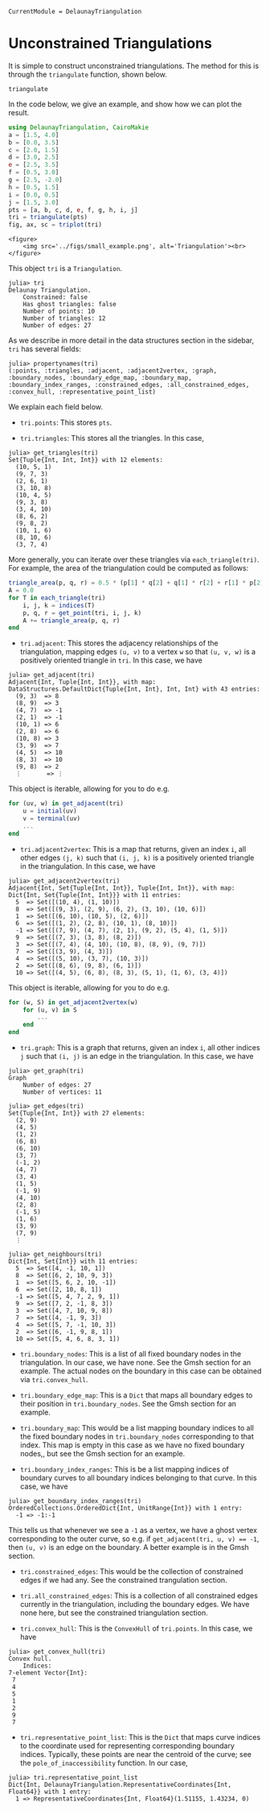 ```@meta
CurrentModule = DelaunayTriangulation
```


# Unconstrained Triangulations 

It is simple to construct unconstrained triangulations. The method for this is through the `triangulate` function, shown below.

```@docs 
triangulate 
```

In the code below, we give an example, and show how we can plot the result.

```julia
using DelaunayTriangulation, CairoMakie 
a = [1.5, 4.0]
b = [0.0, 3.5]
c = [2.0, 1.5]
d = [3.0, 2.5]
e = [2.5, 3.5]
f = [0.5, 3.0]
g = [2.5, -2.0]
h = [0.5, 1.5]
i = [0.0, 0.5]
j = [1.5, 3.0]
pts = [a, b, c, d, e, f, g, h, i, j]
tri = triangulate(pts)
fig, ax, sc = triplot(tri)
```

```@raw html
<figure>
    <img src='../figs/small_example.png', alt='Triangulation'><br>
</figure>
```

This object `tri` is a `Triangulation`.
```julia-repl
julia> tri
Delaunay Triangulation.
    Constrained: false
    Has ghost triangles: false
    Number of points: 10
    Number of triangles: 12
    Number of edges: 27
```

As we describe in more detail in the data structures section in the sidebar, `tri` has several fields:
```julia-repl 
julia> propertynames(tri)
(:points, :triangles, :adjacent, :adjacent2vertex, :graph, :boundary_nodes, :boundary_edge_map, :boundary_map, :boundary_index_ranges, :constrained_edges, :all_constrained_edges, :convex_hull, :representative_point_list)
```
We explain each field below.

- `tri.points`: This stores `pts`.

- `tri.triangles`: This stores all the triangles. In this case,

```julia-repl
julia> get_triangles(tri)
Set{Tuple{Int, Int, Int}} with 12 elements:
  (10, 5, 1)
  (9, 7, 3)
  (2, 6, 1)
  (3, 10, 8)
  (10, 4, 5)
  (9, 3, 8)
  (3, 4, 10)
  (8, 6, 2)
  (9, 8, 2)
  (10, 1, 6)
  (8, 10, 6)
  (3, 7, 4)
```
More generally, you can iterate over these triangles via `each_triangle(tri)`. For example, the area of the triangulation could be computed as follows:

```julia
triangle_area(p, q, r) = 0.5 * (p[1] * q[2] + q[1] * r[2] + r[1] * p[2] - p[1] * r[2] - r[1] * q[2] - q[1] * p[2])
A = 0.0
for T in each_triangle(tri)
    i, j, k = indices(T)
    p, q, r = get_point(tri, i, j, k)
    A += triangle_area(p, q, r)
end 
```

- `tri.adjacent`: This stores the adjacency relationships of the triangulation, mapping edges `(u, v)` to a vertex `w` so that `(u, v, w)` is a positively oriented triangle in `tri`. In this case, we have 

```julia-repl
julia> get_adjacent(tri)
Adjacent{Int, Tuple{Int, Int}}, with map:
DataStructures.DefaultDict{Tuple{Int, Int}, Int, Int} with 43 entries:
  (9, 3)  => 8
  (8, 9)  => 3
  (4, 7)  => -1
  (2, 1)  => -1
  (10, 1) => 6
  (2, 8)  => 6
  (10, 8) => 3
  (3, 9)  => 7
  (4, 5)  => 10
  (8, 3)  => 10
  (9, 8)  => 2
  ⋮       => ⋮
```

This object is iterable, allowing for you to do e.g.

```julia
for (uv, w) in get_adjacent(tri)
    u = initial(uv)
    v = terminal(uv)
    ...
end
```

- `tri.adjacent2vertex`: This is a map that returns, given an index `i`, all other edges `(j, k)` such that `(i, j, k)` is a positively oriented triangle in the triangulation. In this case, we have 

```julia-repl
julia> get_adjacent2vertex(tri)
Adjacent{Int, Set{Tuple{Int, Int}}, Tuple{Int, Int}}, with map:
Dict{Int, Set{Tuple{Int, Int}}} with 11 entries:
  5  => Set([(10, 4), (1, 10)])
  8  => Set([(9, 3), (2, 9), (6, 2), (3, 10), (10, 6)])
  1  => Set([(6, 10), (10, 5), (2, 6)])
  6  => Set([(1, 2), (2, 8), (10, 1), (8, 10)])
  -1 => Set([(7, 9), (4, 7), (2, 1), (9, 2), (5, 4), (1, 5)])
  9  => Set([(7, 3), (3, 8), (8, 2)])
  3  => Set([(7, 4), (4, 10), (10, 8), (8, 9), (9, 7)])
  7  => Set([(3, 9), (4, 3)])
  4  => Set([(5, 10), (3, 7), (10, 3)])
  2  => Set([(8, 6), (9, 8), (6, 1)])
  10 => Set([(4, 5), (6, 8), (8, 3), (5, 1), (1, 6), (3, 4)])
```

This object is iterable, allowing for you to do e.g. 

```julia
for (w, S) in get_adjacent2vertex(w)
    for (u, v) in S 
        ...
    end
end 
```

- `tri.graph`: This is a graph that returns, given an index `i`, all other indices `j` such that `(i, j)` is an edge in the triangulation. In this case, we have 

```julia-repl 
julia> get_graph(tri)
Graph
    Number of edges: 27
    Number of vertices: 11

julia> get_edges(tri)
Set{Tuple{Int, Int}} with 27 elements:
  (2, 9)
  (4, 5)
  (1, 2)
  (6, 8)
  (6, 10)
  (3, 7)
  (-1, 2)
  (4, 7)
  (3, 4)
  (1, 5)
  (-1, 9)
  (4, 10)
  (2, 8)
  (-1, 5)
  (1, 6)
  (3, 9)
  (7, 9)
  ⋮

julia> get_neighbours(tri)
Dict{Int, Set{Int}} with 11 entries:
  5  => Set([4, -1, 10, 1])
  8  => Set([6, 2, 10, 9, 3])
  1  => Set([5, 6, 2, 10, -1])
  6  => Set([2, 10, 8, 1])
  -1 => Set([5, 4, 7, 2, 9, 1])
  9  => Set([7, 2, -1, 8, 3])
  3  => Set([4, 7, 10, 9, 8])
  7  => Set([4, -1, 9, 3])
  4  => Set([5, 7, -1, 10, 3])
  2  => Set([6, -1, 9, 8, 1])
  10 => Set([5, 4, 6, 8, 3, 1])
```

- `tri.boundary_nodes`: This is a list of all fixed boundary nodes in the triangulation. In our case, we have none. See the Gmsh section for an example. The actual nodes on the boundary in this case can be obtained via `tri.convex_hull`.

- `tri.boundary_edge_map`: This is a `Dict` that maps all boundary edges to their position in `tri.boundary_nodes`. See the Gmsh section for an example.

- `tri.boundary_map`: This would be a list mapping boundary indices to all the fixed boundary nodes in `tri.boundary_nodes` corresponding to that index. This map is empty in this case as we have no fixed boundary nodes,, but see the Gmsh section for an example.

- `tri.boundary_index_ranges`: This is be a list mapping indices of boundary curves to all boundary indices belonging to that curve. In this case, we have 

```julia-repl 
julia> get_boundary_index_ranges(tri)
OrderedCollections.OrderedDict{Int, UnitRange{Int}} with 1 entry:
  -1 => -1:-1
```

This tells us that whenever we see a `-1` as a vertex, we have a ghost vertex corresponding to the outer curve, so e.g. if `get_adjacent(tri, u, v) == -1`, then `(u, v)` is an edge on the boundary. A better example is in the Gmsh section.

- `tri.constrained_edges`: This would be the collection of constrained edges if we had any. See the constrained trangulation section.

- `tri.all_constrained_edges`: This is a collection of all constrained edges currently in the triangulation, including the boundary edges. We have none here, but see the constrained triangulation section.

- `tri.convex_hull`: This is the `ConvexHull` of `tri.points`. In this case, we have

```julia-repl
julia> get_convex_hull(tri)
Convex hull.
    Indices:
7-element Vector{Int}:
 7
 4
 5
 1
 2
 9
 7
```

 - `tri.representative_point_list`: This is the `Dict` that maps curve indices to the coordinate used for representing corresponding boundary indices. Typically, these points are near the centroid of the curve; see the `pole_of_inaccessibility` function. In our case,

```julia-repl
julia> tri.representative_point_list
Dict{Int, DelaunayTriangulation.RepresentativeCoordinates{Int, Float64}} with 1 entry:
  1 => RepresentativeCoordinates{Int, Float64}(1.51155, 1.43234, 0)
```